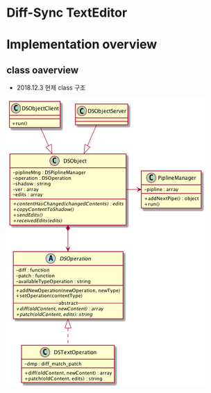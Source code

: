 # Diff-Sync TextEditor

# Implementation overview

## class oaverview

 - 2018.12.3 현제 class 구조

![Image of Yaktocat](./doc/DSObject-classes.png)



